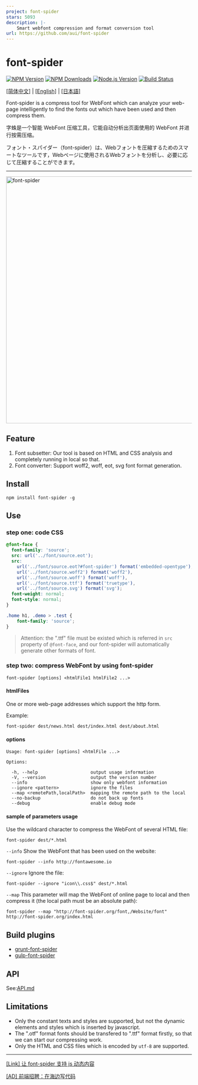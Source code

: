 ```yaml
---
project: font-spider
stars: 5093
description: |-
    Smart webfont compression and format conversion tool
url: https://github.com/aui/font-spider
---
```


# font-spider

[![NPM Version][npm-image]][npm-url]
[![NPM Downloads][downloads-image]][downloads-url]
[![Node.js Version][node-version-image]][node-version-url]
[![Build Status][travis-ci-image]][travis-ci-url]

[[简体中文]](./README-ZH-CN.md) | [[English]](./README.md) | [[日本語]](./README-JA.md)

Font-spider is a compress tool for WebFont which can analyze your web-page intelligently to find the fonts out which have been used and then compress them.

字蛛是一个智能 WebFont 压缩工具，它能自动分析出页面使用的 WebFont 并进行按需压缩。

フォント・スパイダー（font-spider）は、Webフォントを圧縮するためのスマートなツールです，Webページに使用されるWebフォントを分析し、必要に応じて圧縮することができます。

------------------

<img alt="font-spider" width="670" src="https://cloud.githubusercontent.com/assets/1791748/15415184/8bc574ac-1e73-11e6-92b9-515281620e9d.png">

## Feature

1. Font subsetter: Our tool is based on HTML and CSS analysis and completely running in local so that.
2. Font converter: Support woff2, woff, eot, svg font format generation.

## Install

``` shell
npm install font-spider -g
```

## Use

### step one: code CSS

``` css
@font-face {
  font-family: 'source';
  src: url('../font/source.eot');
  src:
    url('../font/source.eot?#font-spider') format('embedded-opentype'),
    url('../font/source.woff2') format('woff2'),
    url('../font/source.woff') format('woff'),
    url('../font/source.ttf') format('truetype'),
    url('../font/source.svg') format('svg');
  font-weight: normal;
  font-style: normal;
}

.home h1, .demo > .test {
    font-family: 'source';
}
```

> Attention: the ".ttf" file must be existed which is referred in `src` property of `@font-face`, and our font-spider will automatically generate other formats of font.

### step two: compress WebFont by using font-spider

``` shell
font-spider [options] <htmlFile1 htmlFile2 ...>
```

#### htmlFiles

One or more web-page addresses which support the http form.

Example:

``` shell
font-spider dest/news.html dest/index.html dest/about.html
```

#### options

```
Usage: font-spider [options] <htmlFile ...>

Options:

  -h, --help                    output usage information
  -V, --version                 output the version number
  --info                        show only webfont information
  --ignore <pattern>            ignore the files
  --map <remotePath,localPath>  mapping the remote path to the local
  --no-backup                   do not back up fonts
  --debug                       enable debug mode
```

#### sample of parameters usage

Use the wildcard character to compress the WebFont of several HTML file:

``` shell
font-spider dest/*.html
```

`--info` Show the WebFont that has been used on the website:

``` shell
font-spider --info http://fontawesome.io
```

`--ignore` Ignore the file:

``` shell
font-spider --ignore "icon\\.css$" dest/*.html
```

`--map` This parameter will map the WebFont of online page to local and then compress it (the local path must be an absolute path):

``` shell
font-spider --map "http://font-spider.org/font,/Website/font" http://font-spider.org/index.html
```

## Build plugins

- [grunt-font-spider](https://github.com/aui/grunt-font-spider)
- [gulp-font-spider](https://github.com/aui/gulp-font-spider)

## API

See:[API.md](./API.md)

## Limitations

- Only the constant texts and styles are supported, but not the dynamic elements and styles which is inserted by javascript.
- The ".otf" format fonts should be transfered to ".ttf" format firstly, so that we can start our compressing work.
- Only the HTML and CSS files which is encoded by `utf-8` are supported.

[npm-image]: https://img.shields.io/npm/v/font-spider.svg
[npm-url]: https://npmjs.org/package/font-spider
[node-version-image]: https://img.shields.io/node/v/font-spider.svg
[node-version-url]: http://nodejs.org/download/
[downloads-image]: https://img.shields.io/npm/dm/font-spider.svg
[downloads-url]: https://npmjs.org/package/font-spider
[travis-ci-image]: https://travis-ci.org/aui/font-spider.svg?branch=master
[travis-ci-url]: https://travis-ci.org/aui/font-spider

-----------------

[\[Link\] 让 font-spider 支持 js 动态内容](https://github.com/allanguys/font-spider-plus)

[\[AD\] 前端招聘：在海边写代码](https://juejin.im/post/5a2651d06fb9a0451c3a40ad)

